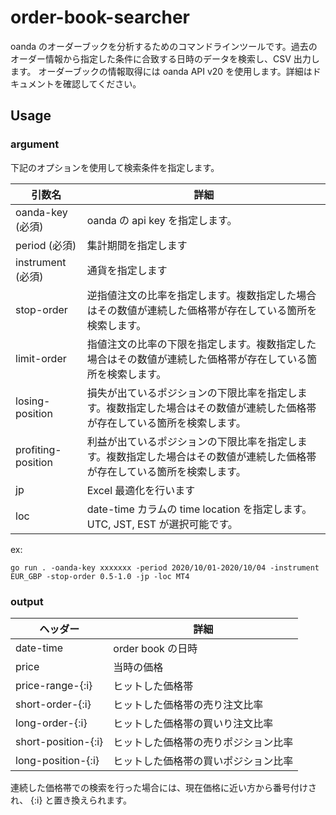 # order-book-searcher

oanda のオーダーブックを分析するためのコマンドラインツールです。過去のオーダー情報から指定した条件に合致する日時のデータを検索し、CSV 出力します。
オーダーブックの情報取得には oanda API v20 を使用します。詳細はドキュメントを確認してください。

## Usage

### argument

下記のオプションを使用して検索条件を指定します。

| 引数名 | 詳細 |
| --- | --- |
| oanda-key (必須)| oanda の api key を指定します。|
| period (必須)| 集計期間を指定します |
| instrument (必須)| 通貨を指定します |
| stop-order | 逆指値注文の比率を指定します。複数指定した場合はその数値が連続した価格帯が存在している箇所を検索します。 |
| limit-order | 指値注文の比率の下限を指定します。複数指定した場合はその数値が連続した価格帯が存在している箇所を検索します。 |
| losing-position | 損失が出ているポジションの下限比率を指定します。複数指定した場合はその数値が連続した価格帯が存在している箇所を検索します。 |
| profiting-position | 利益が出ているポジションの下限比率を指定します。複数指定した場合はその数値が連続した価格帯が存在している箇所を検索します。 |
| jp | Excel 最適化を行います |
| loc | date-time カラムの time location を指定します。 UTC, JST, EST が選択可能です。 |

ex:

```
go run . -oanda-key xxxxxxx -period 2020/10/01-2020/10/04 -instrument EUR_GBP -stop-order 0.5-1.0 -jp -loc MT4
```

### output

| ヘッダー | 詳細 |
| --- | --- |
| date-time | order book の日時 |
| price | 当時の価格 |
| price-range-{:i} | ヒットした価格帯 |
| short-order-{:i} | ヒットした価格帯の売り注文比率 | 
| long-order-{:i} | ヒットした価格帯の買いり注文比率 |
| short-position-{:i} | ヒットした価格帯の売りポジション比率 |
| long-position-{:i} | ヒットした価格帯の買いポジション比率 |

連続した価格帯での検索を行った場合には、現在価格に近い方から番号付けされ、 {:i} と置き換えられます。






